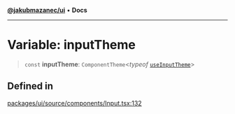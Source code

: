 [**@jakubmazanec/ui**](../README.md) • **Docs**

---

# Variable: inputTheme

> `const` **inputTheme**: `ComponentTheme`\<_typeof_
> [`useInputTheme`](../functions/useInputTheme.md)\>

## Defined in

[packages/ui/source/components/Input.tsx:132](https://github.com/jakubmazanec/tools/blob/053e1fea9cfce27a70a78b00a30cdd281cb0a72b/packages/ui/source/components/Input.tsx#L132)
